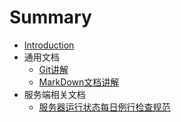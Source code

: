 # Summary

* [Introduction](README.md)
* 通用文档
  * [Git讲解](zhaotianze/Git.md)
  * [MarkDown文档讲解](zhaotianze/markdown.md)
* 服务端相关文档
  * [服务器运行状态每日例行检查规范](zhaotianze/gameServer.md)